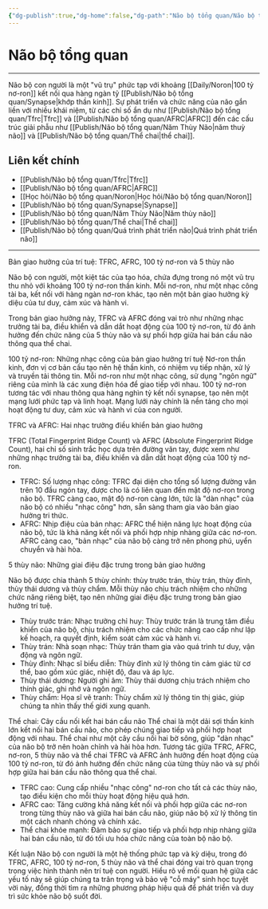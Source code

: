 ```yaml
---
{"dg-publish":true,"dg-home":false,"dg-path":"Não bộ tổng quan/Não bộ tổng quan.md","permalink":"/nao-bo-tong-quan/nao-bo-tong-quan/","dgPassFrontmatter":true,"updated":"2025-01-12T15:19:36.568+07:00"}
---
```


# Não bộ tổng quan
---

Não bộ con người là một "vũ trụ" phức tạp với khoảng [[Daily/Noron\|100 tỷ nơ-ron]] kết nối qua hàng ngàn tỷ [[Publish/Não bộ tổng quan/Synapse\|khớp thần kinh]]. Sự phát triển và chức năng của não gắn liền với nhiều khái niệm, từ các chỉ số ẩn dụ như [[Publish/Não bộ tổng quan/Tfrc\|Tfrc]] và [[Publish/Não bộ tổng quan/AFRC\|AFRC]] đến các cấu trúc giải phẫu như [[Publish/Não bộ tổng quan/Năm Thùy Não\|năm thuỳ não]] và [[Publish/Não bộ tổng quan/Thể chai\|thể chai]].

## Liên kết chính
- [[Publish/Não bộ tổng quan/Tfrc\|Tfrc]]
- [[Publish/Não bộ tổng quan/AFRC\|AFRC]]
- [[Học hỏi/Não bộ tổng quan/Noron\|Học hỏi/Não bộ tổng quan/Noron]]
- [[Publish/Não bộ tổng quan/Synapse\|Synapse]]
- [[Publish/Não bộ tổng quan/Năm Thùy Não\|Năm thùy não]]
- [[Publish/Não bộ tổng quan/Thể chai\|Thể chai]]
- [[Publish/Não bộ tổng quan/Quá trình phát triển não\|Quá trình phát triển não]]

---
Bản giao hưởng của trí tuệ: TFRC, AFRC, 100 tỷ nơ-ron và 5 thùy não

Não bộ con người, một kiệt tác của tạo hóa, chứa đựng trong nó một vũ trụ thu nhỏ với khoảng 100 tỷ nơ-ron thần kinh. Mỗi nơ-ron, như một nhạc công tài ba, kết nối với hàng ngàn nơ-ron khác, tạo nên một bản giao hưởng kỳ diệu của tư duy, cảm xúc và hành vi.  

Trong bản giao hưởng này, TFRC và AFRC đóng vai trò như những nhạc trưởng tài ba, điều khiển và dẫn dắt hoạt động của 100 tỷ nơ-ron,  từ đó  ảnh hưởng  đến  chức năng  của  5  thùy não  và  sự  phối hợp  giữa  hai  bán cầu  não  thông qua  thể chai.

100 tỷ nơ-ron: Những nhạc công của bản giao hưởng trí tuệ
Nơ-ron thần kinh, đơn vị cơ bản cấu tạo nên hệ thần kinh,  có  nhiệm vụ  tiếp nhận,  xử lý  và  truyền tải  thông tin.  Mỗi  nơ-ron  như một  nhạc công,  sử dụng  "ngôn ngữ"  riêng  của  mình  là  các  xung  điện  hóa  để  giao tiếp  với  nhau.  100  tỷ  nơ-ron  tương tác  với  nhau  thông qua  hàng  nghìn  tỷ  kết nối  synapse,  tạo  nên  một  mạng lưới  phức tạp  và  linh hoạt.  Mạng lưới  này  chính là  nền tảng  cho  mọi  hoạt động  tư duy,  cảm xúc  và  hành vi  của  con người.

TFRC và AFRC:  Hai nhạc trưởng điều khiển bản giao hưởng

TFRC (Total Fingerprint Ridge Count)  và  AFRC (Absolute Fingerprint Ridge Count),  hai  chỉ số  sinh trắc  học  dựa trên  đường  vân  tay,  được  xem  như  những  nhạc trưởng  tài ba,  điều khiển  và  dẫn dắt  hoạt động  của  100  tỷ  nơ-ron.
 * TFRC:  Số lượng nhạc công:  TFRC  đại diện  cho  tổng số  lượng  đường  vân  trên  10  đầu  ngón  tay,  được  cho là  có  liên quan  đến  mật độ  nơ-ron  trong  não bộ.  TFRC  càng cao,  mật độ  nơ-ron  càng lớn,  tức là  "dàn nhạc"  của  não bộ  có  nhiều  "nhạc công"  hơn,  sẵn sàng  tham gia  vào  bản  giao hưởng  tri thức.
 * AFRC:  Nhịp điệu của bản nhạc:  AFRC  thể hiện  năng lực  hoạt động  của  não bộ,  tức là  khả năng  kết nối  và  phối hợp  nhịp nhàng  giữa  các  nơ-ron.  AFRC  càng cao,  "bản nhạc"  của  não bộ  càng  trở nên  phong phú,  uyển chuyển  và  hài hòa.

5 thùy não:  Những giai điệu đặc trưng trong bản giao hưởng

Não bộ  được  chia  thành  5  thùy  chính:  thùy  trước trán,  thùy  trán,  thùy  đỉnh,  thùy  thái dương  và  thùy  chẩm.  Mỗi  thùy  não  chịu  trách nhiệm  cho  những  chức năng  riêng biệt,  tạo  nên  những  giai điệu  đặc trưng  trong  bản  giao hưởng  trí tuệ.
 * Thùy trước trán:  Nhạc trưởng  chỉ huy:  Thùy  trước trán  là  trung tâm  điều khiển  của  não bộ,  chịu  trách nhiệm  cho  các  chức năng  cao cấp  như  lập kế hoạch,  ra quyết định,  kiểm soát  cảm xúc  và  hành vi.
 * Thùy trán:  Nhà  soạn nhạc:  Thùy  trán  tham gia  vào  quá trình  tư duy,  vận động  và  ngôn ngữ.
 * Thùy đỉnh:  Nhạc sĩ  biểu diễn:  Thùy  đỉnh  xử lý  thông tin  cảm giác  từ  cơ thể,  bao gồm  xúc giác,  nhiệt độ,  đau  và  áp lực.
 * Thùy thái dương:  Người  ghi âm:  Thùy  thái dương  chịu  trách nhiệm  cho  thính giác,  ghi nhớ  và  ngôn ngữ.
 * Thùy chẩm:  Họa sĩ  vẽ  tranh:  Thùy  chẩm  xử lý  thông tin  thị giác,  giúp  chúng ta  nhìn  thấy  thế giới  xung quanh.

Thể chai:  Cây cầu nối kết hai bán cầu não
Thể chai  là  một  dải  sợi  thần kinh  lớn  kết nối  hai  bán cầu  não,  cho phép  chúng  giao tiếp  và  phối hợp  hoạt động  với  nhau.  Thể chai  như một  cây cầu  nối  hai  bờ  sông,  giúp  "dàn nhạc"  của  não bộ  trở nên  hoàn chỉnh  và  hài hòa  hơn.
Tương tác giữa TFRC, AFRC, nơ-ron, 5 thùy não và thể chai
TFRC  và  AFRC  ảnh hưởng  đến  hoạt động  của  100  tỷ  nơ-ron,  từ đó  ảnh hưởng  đến  chức năng  của  từng  thùy não  và  sự  phối hợp  giữa  hai  bán cầu  não  thông qua  thể chai.
 * TFRC  cao:  Cung cấp  nhiều  "nhạc công"  nơ-ron  cho  tất cả  các  thùy não,  tạo  điều kiện  cho  mỗi  thùy  hoạt động  hiệu quả  hơn.
 * AFRC  cao:  Tăng cường  khả năng  kết nối  và  phối hợp  giữa  các  nơ-ron  trong  từng  thùy  não  và  giữa  hai  bán cầu  não,  giúp  não bộ  xử lý  thông tin  một cách  nhanh chóng  và  chính xác.
 * Thể chai  khỏe mạnh:  Đảm bảo  sự  giao tiếp  và  phối hợp  nhịp nhàng  giữa  hai  bán cầu  não,  từ đó  tối ưu hóa  chức năng  của  toàn bộ  não bộ.


Kết luận
Não bộ  con người  là  một  hệ thống  phức tạp  và  kỳ diệu,  trong đó  TFRC,  AFRC,  100  tỷ  nơ-ron,  5  thùy não  và  thể chai  đóng  vai trò  quan trọng  trong  việc  hình thành  nên  trí tuệ  con người.  Hiểu  rõ  về  mối  quan hệ  giữa  các  yếu tố  này  sẽ  giúp  chúng ta  trân trọng  và  bảo vệ  "cỗ máy"  sinh học  tuyệt vời  này,  đồng thời  tìm  ra  những  phương pháp  hiệu quả  để  phát triển  và  duy trì  sức khỏe  não bộ  suốt  đời.
